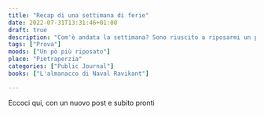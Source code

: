 ```yaml
---
title: "Recap di una settimana di ferie"
date: 2022-07-31T13:31:46+01:00
draft: true
description: "Com'è andata la settimana? Sono riuscito a riposarmi un poco?"
tags: ["Prova"]
moods: ["Un pò più riposato"]
place: "Pietraperzia"
categories: ["Public Journal"]
books: ["L'almanacco di Naval Ravikant"]

---
```


Eccoci qui, con un nuovo post e subito pronti 